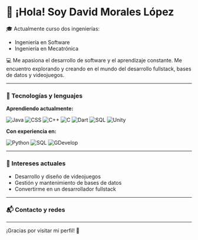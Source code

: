# 👋 ¡Hola! Soy David Morales López

🎓 Actualmente curso dos ingenierías:  
- Ingeniería en Software  
- Ingeniería en Mecatrónica  

💻 Me apasiona el desarrollo de software y el aprendizaje constante. Me encuentro explorando y creando en el mundo del desarrollo fullstack, bases de datos y videojuegos.

---

### 🧠 Tecnologías y lenguajes

**Aprendiendo actualmente:**

![Java](https://img.shields.io/badge/Java-ED8B00?style=for-the-badge&logo=java&logoColor=white)
![CSS](https://img.shields.io/badge/CSS-1572B6?style=for-the-badge&logo=css3&logoColor=white)
![C++](https://img.shields.io/badge/C++-00599C?style=for-the-badge&logo=cplusplus&logoColor=white)
![C](https://img.shields.io/badge/C-00599C?style=for-the-badge&logo=c&logoColor=white)
![Dart](https://img.shields.io/badge/Dart-0175C2?style=for-the-badge&logo=dart&logoColor=white)
![SQL](https://img.shields.io/badge/SQL-4479A1?style=for-the-badge&logo=mysql&logoColor=white)
![Unity](https://img.shields.io/badge/Unity-000000?style=for-the-badge&logo=unity&logoColor=white)

**Con experiencia en:**

![Python](https://img.shields.io/badge/Python-3776AB?style=for-the-badge&logo=python&logoColor=white)
![SQL](https://img.shields.io/badge/SQL-4479A1?style=for-the-badge&logo=mysql&logoColor=white)
![GDevelop](https://img.shields.io/badge/GDevelop-5C2D91?style=for-the-badge&logoColor=white)

---

### 🎯 Intereses actuales

- Desarrollo y diseño de videojuegos  
- Gestión y mantenimiento de bases de datos  
- Convertirme en un desarrollador fullstack  

---

### 📬 Contacto y redes

<!-- Aquí puedes agregar tus redes como LinkedIn, correo o portafolio -->

---

¡Gracias por visitar mi perfil! 🚀
